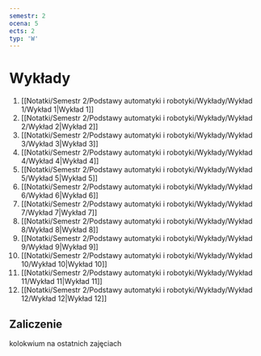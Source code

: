 ```yaml
---
semestr: 2
ocena: 5
ects: 2
typ: 'W'
---
```


# Wykłady
1. [[Notatki/Semestr 2/Podstawy automatyki i robotyki/Wykłady/Wykład 1/Wykład 1|Wykład 1]]
2. [[Notatki/Semestr 2/Podstawy automatyki i robotyki/Wykłady/Wykład 2/Wykład 2|Wykład 2]]
3. [[Notatki/Semestr 2/Podstawy automatyki i robotyki/Wykłady/Wykład 3/Wykład 3|Wykład 3]]
4. [[Notatki/Semestr 2/Podstawy automatyki i robotyki/Wykłady/Wykład 4/Wykład 4|Wykład 4]]
5. [[Notatki/Semestr 2/Podstawy automatyki i robotyki/Wykłady/Wykład 5/Wykład 5|Wykład 5]]
6. [[Notatki/Semestr 2/Podstawy automatyki i robotyki/Wykłady/Wykład 6/Wykład 6|Wykład 6]]
7. [[Notatki/Semestr 2/Podstawy automatyki i robotyki/Wykłady/Wykład 7/Wykład 7|Wykład 7]]
8. [[Notatki/Semestr 2/Podstawy automatyki i robotyki/Wykłady/Wykład 8/Wykład 8|Wykład 8]]
9. [[Notatki/Semestr 2/Podstawy automatyki i robotyki/Wykłady/Wykład 9/Wykład 9|Wykład 9]]
10. [[Notatki/Semestr 2/Podstawy automatyki i robotyki/Wykłady/Wykład 10/Wykład 10|Wykład 10]]
11. [[Notatki/Semestr 2/Podstawy automatyki i robotyki/Wykłady/Wykład 11/Wykład 11|Wykład 11]]
12. [[Notatki/Semestr 2/Podstawy automatyki i robotyki/Wykłady/Wykład 12/Wykład 12|Wykład 12]]

## Zaliczenie

kolokwium na ostatnich zajęciach
